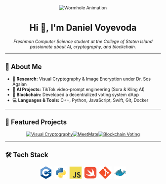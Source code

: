 <!--
  README for dvoyevoda’s GitHub Profile
  Clean and visually appealing layout
-->

<div align="center">
  <img src="https://i.imgur.com/OqFZyvz.gif" alt="Wormhole Animation" width="500"/>
</div>

<h1 align="center">Hi 👋, I'm <b>Daniel Voyevoda</b></h1>
<p align="center"><em>Freshman Computer Science student at the College of Staten Island passionate about AI, cryptography, and blockchain.</em></p>

---

## 🚀 About Me

- 🔬 **Research:** Visual Cryptography & Image Encryption under Dr. Sos Agaian  
- 🤖 **AI Projects:** TikTok video-prompt engineering (Sora & Kling AI)  
- 🔗 **Blockchain:** Developed a decentralized voting system dApp  
- 💻 **Languages & Tools:** C++, Python, JavaScript, Swift, Git, Docker

---

## 💼 Featured Projects

<div align="center">
  <a href="https://github.com/dvoyevoda/Bit-Plane-Decomposition-Visual-Cryptography" title="Visual Cryptography"><img src="https://img.shields.io/badge/Visual%20Cryptography-black?style=for-the-badge&logo=python" alt="Visual Cryptography"/></a><a href="https://github.com/dvoyevoda/MeetMate" title="MeetMate"><img src="https://img.shields.io/badge/MeetMate-black?style=for-the-badge&logo=python" alt="MeetMate"/></a><a href="https://github.com/dvoyevoda/Decentralized-Blockchain-Voting-System" title="Blockchain Voting"><img src="https://img.shields.io/badge/Blockchain%20Voting-black?style=for-the-badge&logo=ethereum" alt="Blockchain Voting"/></a>
</div>

---

## 🛠️ Tech Stack

<p align="center">
  <img src="https://raw.githubusercontent.com/devicons/devicon/master/icons/cplusplus/cplusplus-original.svg" alt="C++" width="40"/>&nbsp;
  <img src="https://raw.githubusercontent.com/devicons/devicon/master/icons/python/python-original.svg" alt="Python" width="40"/>&nbsp;
  <img src="https://raw.githubusercontent.com/devicons/devicon/master/icons/javascript/javascript-original.svg" alt="JavaScript" width="40"/>&nbsp;
  <img src="https://raw.githubusercontent.com/devicons/devicon/master/icons/swift/swift-original.svg" alt="Swift" width="40"/>&nbsp;
  <img src="https://raw.githubusercontent.com/devicons/devicon/master/icons/git/git-original.svg" alt="Git" width="40"/>&nbsp;
  <img src="https://raw.githubusercontent.com/devicons/devicon/master/icons/docker/docker-original.svg" alt="Docker" width="40"/>
</p>
